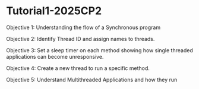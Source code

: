 # Tutorial1-2025CP2
Objective 1: Understanding the flow of a Synchronous program

Objective 2: Identify Thread ID and assign names to threads.

Objective 3: Set a sleep timer on each method showing how single threaded applications can become unresponsive.

Objective 4: Create a new thread to run a specific method.

Objective 5: Understand Multithreaded Applications and how they run
